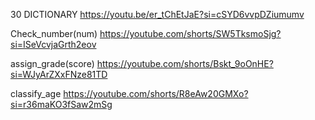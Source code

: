 30 DICTIONARY 
https://youtu.be/er_tChEtJaE?si=cSYD6vvpDZiumumv

Check_number(num)
https://youtube.com/shorts/SW5TksmoSjg?si=ISeVcvjaGrth2eov

assign_grade(score)
https://youtube.com/shorts/Bskt_9oOnHE?si=WJyArZXxFNze81TD

classify_age
https://youtube.com/shorts/R8eAw20GMXo?si=r36maKO3fSaw2mSg
